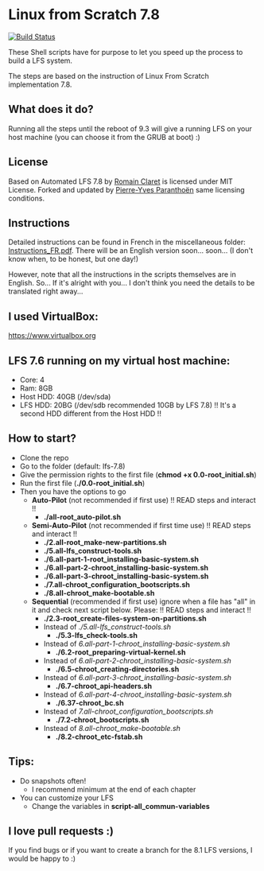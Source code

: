 # Linux from Scratch 7.8
[![Build Status](https://travis-ci.org/Rocla/lfs-7.8.svg?branch=master)](https://travis-ci.org/Rocla/lfs-7.8)

These Shell scripts have for purpose to let you speed up the process to build a LFS system.

The steps are based on the instruction of Linux From Scratch implementation 7.8.

## What does it do?
Running all the steps until the reboot of 9.3 will give a running LFS on your host machine (you can choose it from the GRUB at boot) :)

## License

Based on Automated LFS 7.8 by [Romain Claret](http://romainclaret.com) is licensed under MIT License.
Forked and updated by [Pierre-Yves Paranthoën](https://github.com/pyp22) same licensing conditions.

## Instructions
Detailed instructions can be found in French in the miscellaneous folder: [Instructions_FR.pdf](https://github.com/pyp22/lfs-7.8/blob/master/miscellaneous/Automated%20LFS%2078%20Presentation.pdf).
There will be an English version soon... soon... (I don't know when, to be honest, but one day!)

However, note that all the instructions in the scripts themselves are in English. So... If it's alright with you... I don't think you need the details to be translated right away...

## I used VirtualBox:
https://www.virtualbox.org

## LFS 7.6 running on my virtual host machine:
- Core: 4
- Ram: 8GB
- Host HDD: 40GB (/dev/sda)
- LFS HDD: 20BG (/dev/sdb recommended 10GB by LFS 7.8) !! It's a second HDD different from the Host HDD !!

## How to start?
- Clone the repo
- Go to the folder (default: lfs-7.8)
- Give the permission rights to the first file (**chmod +x 0.0-root_initial.sh**)
- Run the first file (**./0.0-root_initial.sh**)
- Then you have the options to go
  - **Auto-Pilot** (not recommended if first use) !! READ steps and interact !!
    - **./all-root_auto-pilot.sh**
  - **Semi-Auto-Pilot** (not recommended if first time use) !! READ steps and interact !!
    - **./2.all-root_make-new-partitions.sh**
    - **./5.all-lfs_construct-tools.sh**
    - **./6.all-part-1-root_installing-basic-system.sh**
    - **./6.all-part-2-chroot_installing-basic-system.sh**
    - **./6.all-part-3-chroot_installing-basic-system.sh**
    - **./7.all-chroot_configuration_bootscripts.sh**
    - **./8.all-chroot_make-bootable.sh**
  - **Sequential** (recommended if first use) ignore when a file has "all" in it and check next script below. Please: !! READ steps and interact !!
    - **./2.3-root_create-files-system-on-partitions.sh**
    - Instead of *./5.all-lfs_construct-tools.sh*
      - **./5.3-lfs_check-tools.sh**
    - Instead of *6.all-part-1-chroot_installing-basic-system.sh*
      - **./6.2-root_preparing-virtual-kernel.sh**
    - Instead of *6.all-part-2-chroot_installing-basic-system.sh*
      - **./6.5-chroot_creating-directories.sh**
    - Instead of *6.all-part-3-chroot_installing-basic-system.sh*
      - **./6.7-chroot_api-headers.sh**
    - Instead of *6.all-part-4-chroot_installing-basic-system.sh*
      - **./6.37-chroot_bc.sh**
    - Instead of *7.all-chroot_configuration_bootscripts.sh*
      - **./7.2-chroot_bootscripts.sh**
    - Instead of *8.all-chroot_make-bootable.sh*
      - **./8.2-chroot_etc-fstab.sh**

## Tips:
- Do snapshots often!
  - I recommend minimum at the end of each chapter
- You can customize your LFS
  - Change the variables in **script-all_commun-variables**

## I love pull requests :)
If you find bugs or if you want to create a branch for the 8.1 LFS versions, I would be happy to :)
